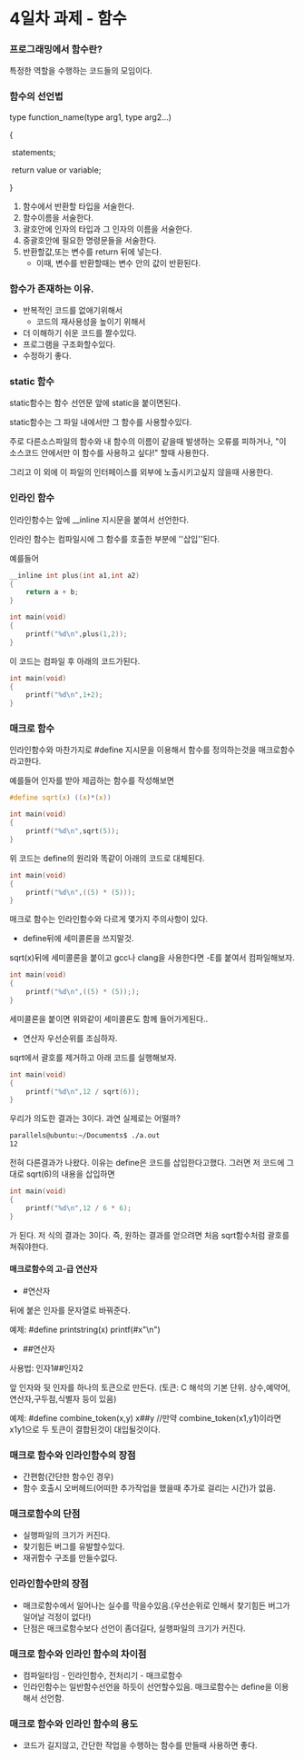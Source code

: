 # 4일차 과제 - 함수

### 프로그래밍에서 함수란?

특정한 역할을 수행하는 코드들의 모임이다.



### 함수의 선언법

type function_name(type arg1, type arg2...)

{

​	statements;

​	return value or variable;

}



1. 함수에서 반환할 타입을 서술한다.
2. 함수이름을 서술한다.
3. 괄호안에 인자의 타입과 그 인자의 이름을 서술한다.
4. 중괄호안에 필요한 명령문들을 서술한다.
5. 반환할값,또는 변수를 return 뒤에 넣는다.
   - 이때, 변수를 반환할때는 변수 안의 값이 반환된다.



### 함수가 존재하는 이유.

- 반복적인 코드를 없애기위해서
  - 코드의 재사용성을 높이기 위해서
- 더 이해하기 쉬운 코드를 짤수있다.
- 프로그램을 구조화할수있다.
- 수정하기 좋다.



### static 함수

static함수는 함수 선언문 앞에 static을 붙이면된다.

static함수는 그 파일 내에서만 그 함수를 사용할수있다.

주로 다른소스파일의 함수와 내 함수의 이름이 같을때 발생하는 오류를 피하거나, "이 소스코드 안에서만 이 함수를 사용하고 싶다!" 할때 사용한다.

그리고 이 외에 이 파일의 인터페이스를 외부에 노출시키고싶지 않을때 사용한다.



### 인라인 함수

인라인함수는 앞에 __inline 지시문을 붙여서 선언한다.

인라인 함수는 컴파일시에 그 함수를 호출한 부분에 ''삽입''된다.

예를들어

```c
__inline int plus(int a1,int a2)
{
	return a + b;
}

int main(void)
{
	printf("%d\n",plus(1,2));
}
```

이 코드는 컴파일 후 아래의 코드가된다.

```c
int main(void)
{
	printf("%d\n",1+2);
}
```



### 매크로 함수

인라인함수와 마찬가지로 #define 지시문을 이용해서 함수를 정의하는것을 매크로함수라고한다.

예를들어 인자를 받아 제곱하는 함수를 작성해보면

```c
#define sqrt(x) ((x)*(x))

int main(void)
{
	printf("%d\n",sqrt(5));
}
```

위 코드는 define의 원리와 똑같이 아래의 코드로 대체된다.



```c
int main(void)
{
	printf("%d\n",((5) * (5)));
}
```



매크로 함수는 인라인함수와 다르게 몇가지 주의사항이 있다.

- define뒤에 세미콜론을 쓰지말것.

sqrt(x)뒤에 세미콜론을 붙이고 gcc나 clang을 사용한다면 -E를 붙여서 컴파일해보자.

```c
int main(void)
{
    printf("%d\n",((5) * (5)););
}
```

세미콜론을 붙이면 위와같이 세미콜론도 함께 들어가게된다..

- 연산자 우선순위를 조심하자.

sqrt에서 괄호를 제거하고 아래 코드를 실행해보자.

```c
int main(void)
{
    printf("%d\n",12 / sqrt(6));
}
```

우리가 의도한 결과는 3이다. 과연 실제로는 어떨까?

```bash
parallels@ubuntu:~/Documents$ ./a.out
12
```

전혀 다른결과가 나왔다. 이유는 define은 코드를 삽입한다고했다. 그러면 저 코드에 그대로 sqrt(6)의 내용을 삽입하면

```c
int main(void)
{
    printf("%d\n",12 / 6 * 6);
}
```

가 된다. 저 식의 결과는 3이다. 즉, 원하는 결과를 얻으려면 처음 sqrt함수처럼 괄호를 쳐줘야한다.



#### 매크로함수의 고-급 연산자

- \#연산자

뒤에 붙은 인자를 문자열로 바꿔준다.

예제: #define printstring(x) printf(#x"\n")

- \#\#연산자

사용법: 인자1##인자2

앞 인자와 뒷 인자를 하나의 토큰으로 만든다. (토큰: C 해석의 기본 단위. 상수,예약어,연산자,구두점,식별자 등이 있음)

예제: #define combine_token(x,y) x##y //만약 combine_token(x1,y1)이라면 x1y1으로 두 토큰이 결합된것이 대입될것이다.



### 매크로 함수와 인라인함수의 장점

- 간편함(간단한 함수인 경우)
- 함수 호출시 오버헤드(어떠한 추가작업을 했을때 추가로 걸리는 시간)가 없음.



### 매크로함수의 단점

- 실행파일의 크기가 커진다.
- 찾기힘든 버그를 유발할수있다.
- 재귀함수 구조를 만들수없다.



### 인라인함수만의 장점

- 매크로함수에서 일어나는 실수를 막을수있음.(우선순위로 인해서 찾기힘든 버그가 일어날 걱정이 없다!)
- 단점은 매크로함수보다 선언이 좀더길다, 실행파일의 크기가 커진다.



### 매크로 함수와 인라인 함수의 차이점

- 컴파일타임 - 인라인함수, 전처리기 - 매크로함수
- 인라인함수는 일반함수선언을 하듯이 선언할수있음. 매크로함수는 define을 이용해서 선언함.



### 매크로 함수와 인라인 함수의 용도

- 코드가 길지않고, 간단한 작업을 수행하는 함수를 만들때 사용하면 좋다.

